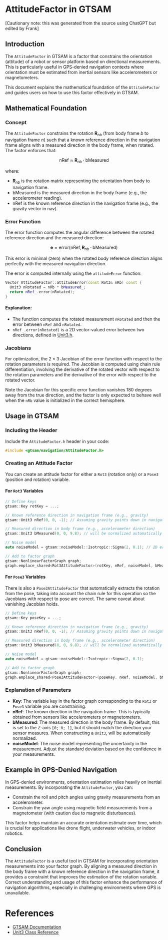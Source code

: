 # AttitudeFactor in GTSAM

[Cautionary note: this was generated from the source using ChatGPT but edited by Frank]

## Introduction

The `AttitudeFactor` in GTSAM is a factor that constrains the orientation (attitude) of a robot or sensor platform based on directional measurements. This is particularly useful in GPS-denied navigation contexts where orientation must be estimated from inertial sensors like accelerometers or magnetometers.

This document explains the mathematical foundation of the `AttitudeFactor` and guides users on how to use this factor effectively in GTSAM.

## Mathematical Foundation

### Concept

The `AttitudeFactor` constrains the rotation $\mathbf{R}_{nb}$ (from body frame $b$ to navigation frame $n$) such that a known reference direction in the navigation frame aligns with a measured direction in the body frame, when rotated. The factor enforces that:

$$
\text{nRef} \approx \mathbf{R}_{nb} \cdot \text{bMeasured}
$$

where:

- $\mathbf{R}_{nb}$ is the rotation matrix representing the orientation from body to navigation frame.
- $\text{bMeasured}$ is the measured direction in the body frame (e.g., the accelerometer reading).
- $\text{nRef}$ is the known reference direction in the navigation frame (e.g., the gravity vector in nav).

### Error Function

The error function computes the angular difference between the rotated reference direction and the measured direction:

$$
\mathbf{e} = \text{error}(\text{nRef}, \mathbf{R}_{nb} \cdot \text{bMeasured})
$$

This error is minimal (zero) when the rotated body reference direction aligns perfectly with the measured navigation direction.

The error is computed internally using the `attitudeError` function:

```cpp
Vector AttitudeFactor::attitudeError(const Rot3& nRb) const {
  Unit3 nRotated = nRb * bMeasured_;
  return nRef_.error(nRotated);
}
```

#### Explanation:
- The function computes the rotated measurement `nRotated` and then the error between `nRef` and `nRotated`.
- `nRef_.error(nRotated)` is a 2D vector-valued error between two directions, defined in [Unit3.h](../geometry/Unit3.h).

### Jacobians

For optimization, the $2 \times 3$ Jacobian of the error function with respect to the rotation parameters is required. The Jacobian is computed using chain rule differentiation, involving the derivative of the rotated vector with respect to the rotation parameters and the derivative of the error with respect to the rotated vector.

Note the Jacobian for this specific error function vanishes 180 degrees away from the true direction, and the factor is only expected to behave well when the `nRb` value is initialized in the correct hemisphere.

## Usage in GTSAM

### Including the Header

Include the `AttitudeFactor.h` header in your code:

```cpp
#include <gtsam/navigation/AttitudeFactor.h>
```

### Creating an Attitude Factor

You can create an attitude factor for either a `Rot3` (rotation only) or a `Pose3` (position and rotation) variable.

#### For `Rot3` Variables

```cpp
// Define keys
gtsam::Key rotKey = ...;

// Known reference direction in navigation frame (e.g., gravity)
gtsam::Unit3 nRef(0, 0, -1); // Assuming gravity points down in navigation frame

// Measured direction in body frame (e.g., accelerometer direction)
gtsam::Unit3 bMeasured(0, 0, 9.8); // will be normalized automatically

// Noise model
auto noiseModel = gtsam::noiseModel::Isotropic::Sigma(2, 0.1); // 2D error, sigma = 0.1

// Add to factor graph
gtsam::NonlinearFactorGraph graph;
graph.emplace_shared<Rot3AttitudeFactor>(rotKey, nRef, noiseModel, bMeasured);
```

#### For `Pose3` Variables

There is also a `Pose3AttitudeFactor` that automatically extracts the rotation from the pose, taking into account the chain rule for this operation so the Jacobians with respect to pose are correct.
The same caveat about vanishing Jacobian holds.

```cpp
// Define keys
gtsam::Key poseKey = ...;

// Known reference direction in navigation frame (e.g., gravity)
gtsam::Unit3 nRef(0, 0, -1); // Assuming gravity points down in navigation frame

// Measured direction in body frame (e.g., accelerometer direction)
gtsam::Unit3 bMeasured(0, 0, 9.8); // will be normalized automatically

// Noise model
auto noiseModel = gtsam::noiseModel::Isotropic::Sigma(2, 0.1);

// Add to factor graph
gtsam::NonlinearFactorGraph graph;
graph.emplace_shared<Pose3AttitudeFactor>(poseKey, nRef, noiseModel, bMeasured);
```

### Explanation of Parameters

- **Key**: The variable key in the factor graph corresponding to the `Rot3` or `Pose3` variable you are constraining.
- **nRef**: The known direction in the navigation frame. This is typically obtained from sensors like accelerometers or magnetometers.
- **bMeasured**: The measured direction in the body frame. By default, this is set to the Z-axis `[0; 0; 1]`, but it should match the direction your sensor measures. When constructing a `Unit3`, will be automatically normalized.
- **noiseModel**: The noise model representing the uncertainty in the measurement. Adjust the standard deviation based on the confidence in your measurements.

## Example in GPS-Denied Navigation

In GPS-denied environments, orientation estimation relies heavily on inertial measurements. By incorporating the `AttitudeFactor`, you can:

- Constrain the roll and pitch angles using gravity measurements from an accelerometer.
- Constrain the yaw angle using magnetic field measurements from a magnetometer (with caution due to magnetic disturbances).

This factor helps maintain an accurate orientation estimate over time, which is crucial for applications like drone flight, underwater vehicles, or indoor robotics.

## Conclusion

The `AttitudeFactor` is a useful tool in GTSAM for incorporating orientation measurements into your factor graph. By aligning a measured direction in the body frame with a known reference direction in the navigation frame, it provides a constraint that improves the estimation of the rotation variable. Correct understanding and usage of this factor enhance the performance of navigation algorithms, especially in challenging environments where GPS is unavailable.

# References

- [GTSAM Documentation](https://gtsam.org/)
- [Unit3 Class Reference](https://gtsam.org/doxygen/)